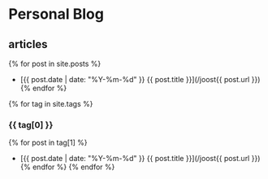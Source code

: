 # Personal Blog

## articles

{% for post in site.posts %}
* [{{ post.date | date: "%Y-%m-%d" }} {{ post.title }}](/joost{{ post.url }})
{% endfor %}

{% for tag in site.tags %}
### {{ tag[0] }}
{% for post in tag[1] %}
* [{{ post.date | date: "%Y-%m-%d" }} {{ post.title }}](/joost{{ post.url }})
{% endfor %}
{% endfor %}

